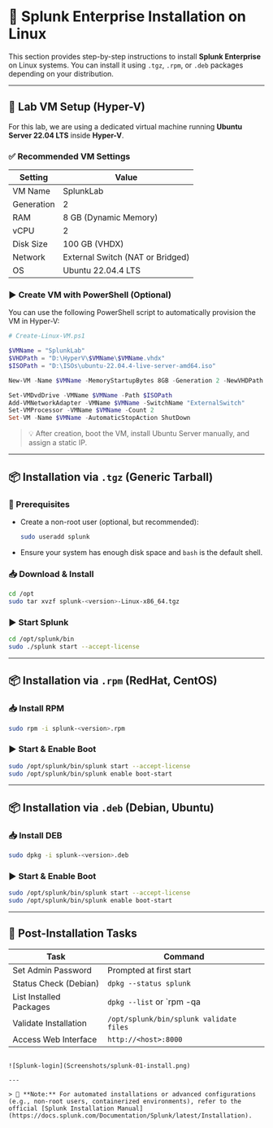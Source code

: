 # 📘 Splunk Enterprise Installation on Linux

This section provides step-by-step instructions to install **Splunk Enterprise** on Linux systems. You can install it using `.tgz`, `.rpm`, or `.deb` packages depending on your distribution.

---

## 🔧 Lab VM Setup (Hyper-V)

For this lab, we are using a dedicated virtual machine running **Ubuntu Server 22.04 LTS** inside **Hyper-V**.

### ✅ Recommended VM Settings

| Setting         | Value                |
|----------------|----------------------|
| VM Name        | SplunkLab            |
| Generation     | 2                    |
| RAM            | 8 GB (Dynamic Memory)|
| vCPU           | 2                    |
| Disk Size      | 100 GB (VHDX)        |
| Network        | External Switch (NAT or Bridged) |
| OS             | Ubuntu 22.04.4 LTS   |

### ▶️ Create VM with PowerShell (Optional)

You can use the following PowerShell script to automatically provision the VM in Hyper-V:

```powershell
# Create-Linux-VM.ps1

$VMName = "SplunkLab"
$VHDPath = "D:\HyperV\$VMName\$VMName.vhdx"
$ISOPath = "D:\ISOs\ubuntu-22.04.4-live-server-amd64.iso"

New-VM -Name $VMName -MemoryStartupBytes 8GB -Generation 2 -NewVHDPath $VHDPath -NewVHDSizeBytes 100GB -BootDevice CD

Set-VMDvdDrive -VMName $VMName -Path $ISOPath
Add-VMNetworkAdapter -VMName $VMName -SwitchName "ExternalSwitch"
Set-VMProcessor -VMName $VMName -Count 2
Set-VM -Name $VMName -AutomaticStopAction ShutDown
```

> 💡 After creation, boot the VM, install Ubuntu Server manually, and assign a static IP.

---

## 📦 Installation via `.tgz` (Generic Tarball)

### 🔧 Prerequisites
- Create a non-root user (optional, but recommended):
  ```bash
  sudo useradd splunk
  ```
- Ensure your system has enough disk space and `bash` is the default shell.

### 📥 Download & Install
```bash
cd /opt
sudo tar xvzf splunk-<version>-Linux-x86_64.tgz
```

### ▶️ Start Splunk
```bash
cd /opt/splunk/bin
sudo ./splunk start --accept-license
```

---

## 📦 Installation via `.rpm` (RedHat, CentOS)

### 📥 Install RPM
```bash
sudo rpm -i splunk-<version>.rpm
```

### ▶️ Start & Enable Boot
```bash
sudo /opt/splunk/bin/splunk start --accept-license
sudo /opt/splunk/bin/splunk enable boot-start
```

---

## 📦 Installation via `.deb` (Debian, Ubuntu)

### 📥 Install DEB
```bash
sudo dpkg -i splunk-<version>.deb
```

### ▶️ Start & Enable Boot
```bash
sudo /opt/splunk/bin/splunk start --accept-license
sudo /opt/splunk/bin/splunk enable boot-start
```

---

## 🧪 Post-Installation Tasks

| Task                          | Command                                                                 |
|-------------------------------|-------------------------------------------------------------------------|
| Set Admin Password            | Prompted at first start                                                 |
| Status Check (Debian)        | `dpkg --status splunk`                                                  |
| List Installed Packages       | `dpkg --list` or `rpm -qa | grep splunk`                               |
| Validate Installation         | `/opt/splunk/bin/splunk validate files`                                 |
| Access Web Interface          | `http://<host>:8000`                                                    |

```

![Splunk-login](Screenshots/splunk-01-install.png)

---

> 📘 **Note:** For automated installations or advanced configurations (e.g., non-root users, containerized environments), refer to the official [Splunk Installation Manual](https://docs.splunk.com/Documentation/Splunk/latest/Installation).
